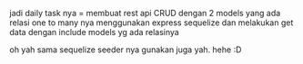 jadi daily task nya =
membuat rest api CRUD dengan 2 models yang ada relasi one to many nya menggunakan express sequelize dan melakukan get data dengan include models yg ada relasinya

oh yah sama sequelize seeder nya gunakan juga yah. hehe :D